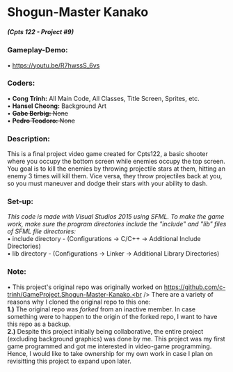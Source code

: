 # Shogun-Master Kanako
##### (Cpts 122 - Project #9)

### __Gameplay-Demo__:
• https://youtu.be/R7hwssS_6vs

### Coders:
• **Cong Trinh:** All Main Code, All Classes, Title Screen, Sprites, etc.<br />
• **Hansel Cheong:** Background Art<br />
• ~~**Gabe Berbig:** None~~<br />
• ~~**Pedro Teodoro:** None~~<br />

### Description:
This is a final project video game created for Cpts122, a basic shooter where you occupy the bottom screen while enemies occupy the top screen. You goal is to kill the enemies by throwing projectile stars at them, hitting an enemy 3 times will kill them. Vice versa, they throw projectiles back at you, so you must maneuver and dodge their stars with your ability to dash.

### Set-up:
*This code is made with Visual Studios 2015 using SFML. To make the game work, make sure the program directories include the "include" and "lib" files of SFML file directories:* <br />
• include directory - (Configurations -> C/C++ -> Additional Include Directories)<br />
• lib directory - (Configurations -> Linker -> Additional Library Directories)<br />

### Note:
• This project's original repo was originally worked on https://github.com/c-trinh/GameProject.Shogun-Master-Kanako.<br />
There are a variety of reasons why I cloned the original repo to this one:<br />
**1.)** The original repo was *forked* from an inactive member. In case something were to happen to the origin of the forked repo, I want to have this repo as a backup.<br />
**2.)** Despite this project initially being collaborative, the entire project (excluding background graphics) was done by me. This project was my first game programmed and got me interested in video-game programming. Hence, I would like to take ownership for my own work in case I plan on revisitting this project to expand upon later.
